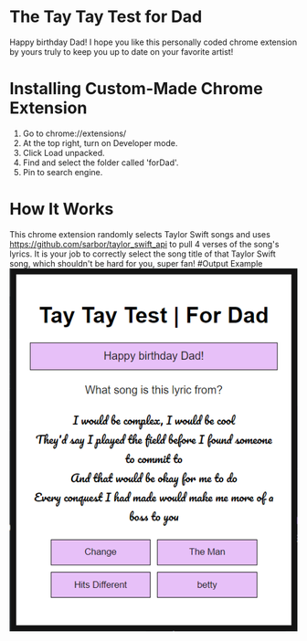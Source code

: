 # The Tay Tay Test for Dad
Happy birthday Dad! I hope you like this personally coded
chrome extension by yours truly to keep you up to date on
your favorite artist!
# Installing Custom-Made Chrome Extension
1. Go to chrome://extensions/
2. At the top right, turn on Developer mode.
3. Click Load unpacked.
4. Find and select the folder called 'forDad'.
5. Pin to search engine.
# How It Works
This chrome extension randomly selects Taylor Swift songs and uses https://github.com/sarbor/taylor_swift_api to pull 4 verses of the song's lyrics. It is your job to correctly select the song title of that Taylor Swift song, which shouldn't be hard for you, super fan!
#Output Example
![Employee data](output.png?raw=true "Output")